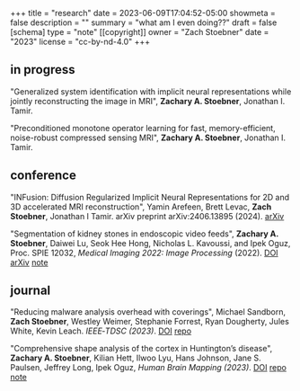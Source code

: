 +++
title = "research"
date = 2023-06-09T17:04:52-05:00
showmeta = false
description = ""
summary = "what am I even doing??"
draft = false
[schema]
  type = "note"
[[copyright]]
  owner = "Zach Stoebner"
  date = "2023"
  license = "cc-by-nd-4.0"
+++

## in progress

"Generalized system identification with implicit neural representations while jointly reconstructing the image in MRI", **Zachary A. Stoebner**, Jonathan I. Tamir.

"Preconditioned monotone operator learning for fast, memory-efficient, noise-robust compressed sensing MRI", **Zachary A. Stoebner**, Jonathan I. Tamir.

## conference

"INFusion: Diffusion Regularized Implicit Neural Representations for 2D and 3D accelerated MRI reconstruction", Yamin Arefeen, Brett Levac, **Zach Stoebner**, Jonathan I Tamir. arXiv preprint arXiv:2406.13895 (2024). [arXiv](https://arxiv.org/pdf/2406.13895)

"Segmentation of kidney stones in endoscopic video feeds", **Zachary A. Stoebner**, Daiwei Lu, Seok Hee Hong, Nicholas L. Kavoussi, and Ipek Oguz, Proc. SPIE 12032, <i>Medical Imaging 2022: Image Processing</i> (2022). [DOI](https://doi.org/10.1117/12.2613274) [arXiv](https://arxiv.org/abs/2204.14175) [note](/projects/stone-anno)

## journal

"Reducing malware analysis overhead with coverings", Michael Sandborn, **Zach Stoebner**, Westley Weimer, Stephanie Forrest, Ryan Dougherty, Jules White, Kevin Leach. <i>IEEE‑TDSC (2023)</i>. [DOI](https://doi.org/10.1109/TDSC.2023.3346328) [repo](https://github.com/sandbornm/MIMOSA/tree/main/ml)

"Comprehensive shape analysis of the cortex in Huntington’s disease", **Zachary A. Stoebner**, Kilian Hett, Ilwoo Lyu, Hans Johnson, Jane S. Paulsen, Jeffrey Long, Ipek Oguz, <i>Human Brain Mapping (2023)</i>. [DOI](https://doi.org/10.1002/hbm.26125) [repo](https://github.com/MedICL-VU/Cortical-Shape-Analysis-in-HD) [note](/projects/cortical-surface-analysis/)



<!--more-->
